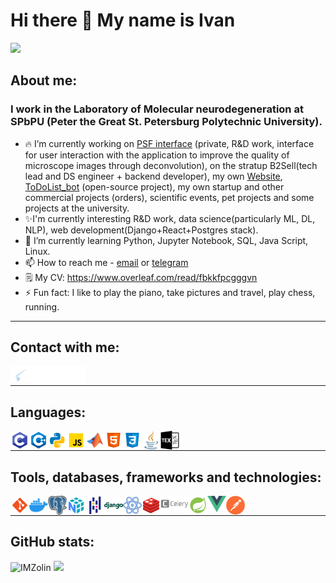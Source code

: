 # Hi there 👋 My name is Ivan
![](https://komarev.com/ghpvc/?username=IMZolin&color=green)
## About me:

### I work in the Laboratory of Molecular neurodegeneration at SPbPU (Peter the Great St. Petersburg Polytechnic University).

- 🔥 I’m currently working on [PSF interface] (private, R&D work, interface for user interaction with the application to improve the quality of microscope images through deconvolution), on the stratup B2Sell(tech lead and DS engineer + backend developer), my own [Website], [ToDoList_bot] (open-source project), my own startup and other commercial projects (orders), scientific events, pet projects and some projects at the university.
- ✨I'm currently interesting R&D work, data science(particularly ML, DL, NLP), web development(Django+React+Postgres stack).
- 🌱 I’m currently learning Python, Jupyter Notebook, SQL, Java Script, Linux.
- 📫 How to reach me - [email] or [telegram] 
- 🗒️ My CV: https://www.overleaf.com/read/fbkkfpcgggvn
- ⚡ Fun fact: I like to play the piano, take pictures and travel, play chess, running.
____

## Contact with me:
[<img align ="left" width="30px" alt="Telegram" src="images/telegram.png"/>][telegram]
[<img align ="left" width="30px" alt="Linkedin" src="images/linkedin.png"/>][linkedin]
[<img align ="left" width="30px" alt="Instagram" src="images/instagram.png"/>][instagram]
[<img align ="left" width="30px" alt="Twitter" src="images/twitter.png"/>][twitter]
<br/>
____

## Languages:
[<img align ="left" width="30px" alt="C-programming" src="images/c-programming.png"/>][c-programming] 
[<img align ="left" width="30px" alt="C++" src="images/c++.png"/>][c++] 
[<img align ="left" width="30px" alt="Python" src="images/python.png"/>][python]
[<img align ="left" width="30px" alt="JavaScript" src="images/javascript.png"/>][javascript]
[<img align ="left" width="30px" alt="Python" src="images/matlab.png"/>][matlab]
[<img align ="left" width="30px" alt="HTML5" src="images/html-5.png"/>][html5]
[<img align ="left" width="30px" alt="CSS3" src="images/css3.png"/>][css3]
[<img align ="left" width="30px" alt="Java" src="images/java.png"/>][java]
[<img align ="left" width="30px" alt="Latex" src="images/tex.png"/>][latex]
<br/>
____

## Tools, databases, frameworks and technologies:
[<img align ="left" width="30px" alt="Git" src="images/git.png"/>][git]
[<img align ="left" width="30px" alt="Docker" src="images/docker.png"/>][docker]
[<img align ="left" width="30px" alt="Postgres" src="images/postgres.png"/>][postgres]
[<img align ="left" width="30px" alt="Numpy" src="images/numpy.png"/>][numpy]
[<img align ="left" width="30px" alt="Pandas" src="images/pandas.png"/>][pandas]
[<img align ="left" width="30px" alt="Django" src="images/django.png"/>][django]
[<img align ="left" width="30px" alt="React" src="images/react.png"/>][react]
[<img align ="left" width="30px" alt="Redis" src="images/redis.png"/>][redis]
[<img align ="left" width="45px" alt="Celery" src="images/celery.png"/>][celery]
[<img align ="left" width="30px" alt="Spring" src="images/spring.png"/>][spring]
[<img align ="left" width="30px" alt="Vue" src="images/vue.png"/>][vue]
[<img align ="left" width="30px" alt="Postman" src="images/postman.png"/>][postman]
<br/>
____

## GitHub stats:
<div display="inline-flex" align-items="center" justify-content="space-between">
<img src="https://github-readme-stats.vercel.app/api?username=IMZolin&show_icons=true&bg_color=151515&title_color=fff&text_color=ffffff&icon_color=0b92f8&border_color=0b92f8&border_radius=30&count_private=true&locale=en&include_all_commits=true" width="47%"alt="IMZolin" />
<img src="https://github-readme-stats.vercel.app/api/top-langs/?username=IMZolin&layout=compact&bg_color=151515&title_color=fff&text_color=ffffff&icon_color=0b92f8&border_color=0b92f8&border_radius=30&hide=tex"/>
</div>

[PSF interface]:https://github.com/IMZolin/frt23-3d-interface
[Website]:https://github.com/IMZolin/Website
[ToDoList_bot]:https://github.com/IMZolin/Todolist-Telegram-bot

[telegram]:https://telegram.me/zolin5269
[linkedin]:https://www.linkedin.com/in/ivan-zolin-4474b0233/
[twitter]:https://twitter.com/zolin5269
[instagram]:https://www.instagram.com/zolin5269/

[c-programming]:https://www.cprogramming.com/
[c++]:https://www.w3schools.com/cpp/default.[html5]asp
[html5]:https://www.w3schools.com/html/
[css3]:https://www.w3schools.com/css/
[javascript]:https://www.w3schools.com/js/
[python]:https://www.python.org/
[matlab]:https://www.mathworks.com/products/matlab.html
[java]:https://www.java.com/ru/

[git]:https://git-scm.com/
[docker]:https://www.docker.com/
[latex]:https://www.tug.org/begin.html
[postgres]:https://www.postgresql.org/
[postman]:https://www.postman.com/
[spring]:https://spring.io/
[vue]:https://vuejs.org/
[react]:https://reactjs.org/
[django]:https://www.djangoproject.com/
[redis]:https://redis.io/
[celery]:https://docs.celeryq.dev/en/stable/getting-started/introduction.html
[numpy]:https://numpy.org/
[pandas]:https://pandas.pydata.org/

[vs]:https://visualstudio.microsoft.com/
[vs-code]:https://code.visualstudio.com/
[clion]:https://www.jetbrains.com/clion/
[py-charm]:https://www.jetbrains.com/ru-ru/pycharm/
[webstorm]:https://www.jetbrains.com/webstorm/
[email]:mailto:<zolin5269@gmail.com>
<!--:
**IMZolin/IMZolin** is a ✨ _special_ ✨ repository because its `README.md` (this file) appears on your GitHub profile.

Here are some ideas to get you started:
 

- 👯 I’m looking to collaborate on ...
- 🤔 I’m looking for help with ...
- 💬 Ask me about ...

- 😄 Pronouns: ...
- 
-->
